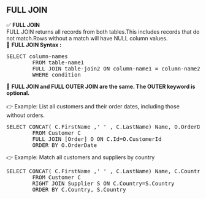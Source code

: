## FULL JOIN 
✅ <b>FULL JOIN </b> <br> FULL JOIN returns all records from both tables.This includes records that do not match.Rows without a match will have NULL column values. <br>
🔷 <b>FULL JOIN Syntax : </b>  
<pre>SELECT column-names 
		FROM table-name1 
		FULL JOIN table-join2 ON column-name1 = column-name2
		WHERE condition    </pre>		 
🔷 <b> FULL JOIN and FULL OUTER JOIN are the same. The OUTER keyword is optional.  </b> <br>  <br> 
👉 Example: List all customers and their order dates, including those without orders.
<pre>SELECT CONCAT( C.FirstName ,' ' , C.LastName) Name, O.OrderDate
		FROM Customer C
		FULL JOIN [Order] O ON C.Id=O.CustomerId
		ORDER BY O.OrderDate  </pre>		 
👉 Example: Match all customers and suppliers by country
<pre>SELECT CONCAT( C.FirstName ,' ' , C.LastName) Name, C.Country AS CustomerCountry, S.Country AS SupplierCountry, S. CompanyName
		FROM Customer C 
		RIGHT JOIN Supplier S ON C.Country=S.Country
		ORDER BY C.Country, S.Country    </pre>		 


